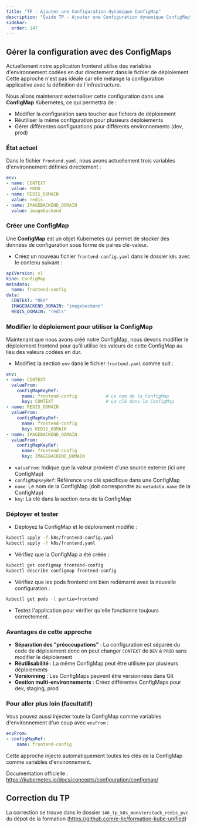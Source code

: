 ```yaml
---
title: "TP - Ajouter une Configuration dynamique ConfigMap"
description: "Guide TP - Ajouter une Configuration dynamique ConfigMap"
sidebar:
  order: 147
---
```



## Gérer la configuration avec des ConfigMaps

Actuellement notre application frontend utilise des variables d'environnement codées en dur directement dans le fichier de déploiement. Cette approche n'est pas idéale car elle mélange la configuration applicative avec la définition de l'infrastructure.

Nous allons maintenant externaliser cette configuration dans une **ConfigMap** Kubernetes, ce qui permettra de :
- Modifier la configuration sans toucher aux fichiers de déploiement
- Réutiliser la même configuration pour plusieurs déploiements
- Gérer différentes configurations pour différents environnements (dev, prod)

### État actuel

Dans le fichier `frontend.yaml`, nous avons actuellement trois variables d'environnement définies directement :

```yaml
env:
- name: CONTEXT
  value: PROD
- name: REDIS_DOMAIN
  value: redis
- name: IMAGEBACKEND_DOMAIN
  value: imagebackend
```

### Créer une ConfigMap

Une **ConfigMap** est un objet Kubernetes qui permet de stocker des données de configuration sous forme de paires clé-valeur.

- Créez un nouveau fichier `frontend-config.yaml` dans le dossier `k8s` avec le contenu suivant :

```yaml
apiVersion: v1
kind: ConfigMap
metadata:
  name: frontend-config
data:
  CONTEXT: "DEV"
  IMAGEBACKEND_DOMAIN: "imagebackend"
  REDIS_DOMAIN: "redis"
```

### Modifier le déploiement pour utiliser la ConfigMap

Maintenant que nous avons créé notre ConfigMap, nous devons modifier le déploiement frontend pour qu'il utilise les valeurs de cette ConfigMap au lieu des valeurs codées en dur.

- Modifiez la section `env` dans le fichier `frontend.yaml` comme suit :


```yaml
env:
- name: CONTEXT
  valueFrom:
    configMapKeyRef:
      name: frontend-config           # Le nom de la ConfigMap
      key: CONTEXT                    # La clé dans la ConfigMap
- name: REDIS_DOMAIN
  valueFrom:
    configMapKeyRef:
      name: frontend-config
      key: REDIS_DOMAIN
- name: IMAGEBACKEND_DOMAIN
  valueFrom:
    configMapKeyRef:
      name: frontend-config
      key: IMAGEBACKEND_DOMAIN
```


- `valueFrom`: Indique que la valeur provient d'une source externe (ici une ConfigMap)
- `configMapKeyRef`: Référence une clé spécifique dans une ConfigMap
- `name`: Le nom de la ConfigMap (doit correspondre au `metadata.name` de la ConfigMap)
- `key`: La clé dans la section `data` de la ConfigMap

### Déployer et tester

- Déployez la ConfigMap et le déploiement modifié :
```bash
kubectl apply -f k8s/frontend-config.yaml
kubectl apply -f k8s/frontend.yaml
```

- Vérifiez que la ConfigMap a été créée :
```bash
kubectl get configmap frontend-config
kubectl describe configmap frontend-config
```

- Vérifiez que les pods frontend ont bien redémarré avec la nouvelle configuration :
```bash
kubectl get pods -l partie=frontend
```

- Testez l'application pour vérifier qu'elle fonctionne toujours correctement.

### Avantages de cette approche

- **Séparation des "préoccupations"** : La configuration est séparée du code de déploiement donc on peut changer `CONTEXT` de `DEV` à `PROD` sans modifier le déploiement
- **Réutilisabilité** : La même ConfigMap peut être utilisée par plusieurs déploiements
- **Versionning** : Les ConfigMaps peuvent être versionnées dans Git
- **Gestion multi-environnements** : Créez différentes ConfigMaps pour dev, staging, prod

### Pour aller plus loin (facultatif)

Vous pouvez aussi injecter toute la ConfigMap comme variables d'environnement d'un coup avec `envFrom` :

```yaml
envFrom:
- configMapRef:
    name: frontend-config
```

Cette approche injecte automatiquement toutes les clés de la ConfigMap comme variables d'environnement.

Documentation officielle : https://kubernetes.io/docs/concepts/configuration/configmap/

## Correction du TP

La correction se trouve dans le dossier `146_tp_k8s_monsterstack_redis_pvc` du dépot de la formation (https://github.com/e-lie/formation-kube-unified)
